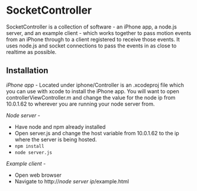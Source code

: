 SocketController
================

SocketController is a collection of software - an iPhone app, a node.js server, and an example client - which works together
to pass motion events from an iPhone through to a client registered to receive those events. It uses node.js and socket connections
to pass the events in as close to realtime as possible.

Installation
------------
*iPhone app* - Located under iphone/Controller is an .xcodeproj file which you can use with xcode to install the iPhone app.
You will want to open controllerViewController.m and change the value for the node ip from 10.0.1.62 to wherever you are running
your node server from.

*Node server* -
* Have node and npm already installed
* Open server.js and change the host variable from 10.0.1.62 to the ip where the server is being hosted.
* `npm install`
* `node server.js`

*Example client* -
* Open web browser
* Navigate to http://*node server ip*/example.html